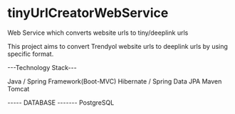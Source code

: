 # tinyUrlCreatorWebService
Web Service which converts website urls to tiny/deeplink urls

This project aims to convert Trendyol website urls to deeplink urls by using specific format.

---Technology Stack---

Java / Spring Framework(Boot-MVC)
Hibernate / Spring Data JPA
Maven 
Tomcat

----- DATABASE ------- 
PostgreSQL


